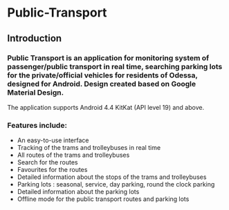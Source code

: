 # Public-Transport

## Introduction

### Public Transport is an application for monitoring system of passenger/public transport in real time, searching parking lots for the private/official vehicles for residents of Odessa, designed for Android. Design created based on Google Material Design. 

The application supports Android 4.4 KitKat (API level 19) and above.

### Features include:
- An easy-to-use interface
- Tracking of the trams and trolleybuses in real time
- All routes of the trams and trolleybuses
- Search for the routes
- Favourites for the routes
- Detailed information about the stops of the trams and trolleybuses 
- Parking lots : seasonal, service, day parking, round the clock parking
- Detailed information about the parking lots
- Offline mode for the public transport routes and parking lots

